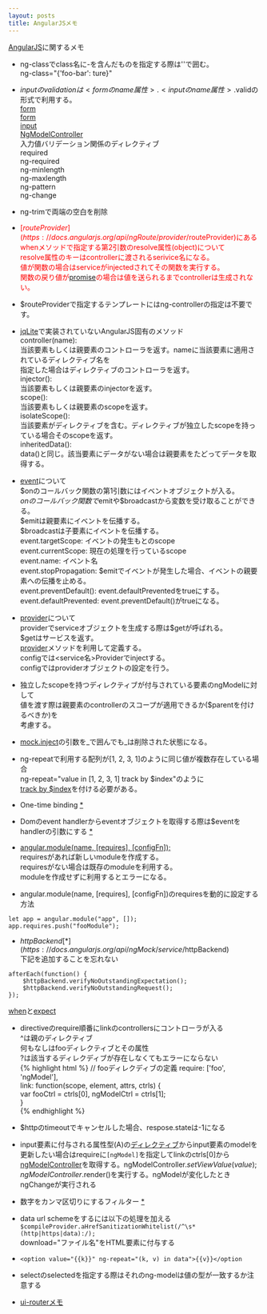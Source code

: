 ```yaml
---
layout: posts
title: AngularJSメモ
---
```

[AngularJS](https://github.com/angular/angular.js)に関するメモ 
<br/>
  
* ng-classでclass名に-を含んだものを指定する際は''で囲む。  
ng-class="{'foo-bar': ture}"  
  
* $inputのvalidationは<formのname属性>.<inputのname属性>.$validの形式で利用する。      
[form](https://docs.angularjs.org/guide/forms)   
[form](https://docs.angularjs.org/api/ng/directive/form)   
[input](https://docs.angularjs.org/api/ng/directive/input)   
[NgModelController](https://docs.angularjs.org/api/ng/type/ngModel.NgModelController)   
入力値バリデーション関係のディレクティブ     
  required      
  ng-required   
  ng-minlength   
  ng-maxlength  
  ng-pattern  
  ng-change  

* ng-trimで両端の空白を削除
  
* <span style="color:red;">[$routeProvider](https://docs.angularjs.org/api/ngRoute/provider/$routeProvider)にあるwhenメソッドで指定する第2引数のresolve属性(object)について  
resolve属性のキーはcontrollerに渡されるserivice名になる。   
値が関数の場合はserviceがinjectedされてその関数を実行する。  
関数の戻り値が[promise](https://docs.angularjs.org/api/ng/service/$q)の場合は値を送られるまでcontrollerは生成されない。</span>

* $routeProviderで指定するテンプレートにはng-controllerの指定は不要です。

* [jqLite](https://github.com/angular/angular.js/blob/1ec6d551bd80784f22691c6989aac1722b98cd20/src/jqLite.js)で実装されていないAngularJS固有のメソッド  
controller(name):  
当該要素もしくは親要素のコントローラを返す。nameに当該要素に適用されているディレクティブ名を  
指定した場合はディレクティブのコントローラを返す。   
injector():   
当該要素もしくは親要素のinjectorを返す。   
scope():    
当該要素もしくは親要素のscopeを返す。  
isolateScope():  
当該要素がディレクティブを含む。ディレクティブが独立したscopeを持っている場合そのscopeを返す。   
inheritedData():  
data()と同じ。該当要素にデータがない場合は親要素をたどってデータを取得する。  

* [event](https://github.com/angular/angular.js/blob/aa268560064e5875bd471da3f7d1ebc2f9e6b3b7/src/ng/rootScope.js)について      
$onのコールバック関数の第1引数にはイベントオブジェクトが入る。  
$onのコールバック関数で$emitや$broadcastから変数を受け取ることができる。   
$emitは親要素にイベントを伝播する。   
$broadcastは子要素にイベントを伝播する。  
event.targetScope: イベントの発生もとのscope  
event.currentScope: 現在の処理を行っているscope   
event.name: イベント名  
event.stopPropagation: $emitでイベントが発生した場合、イベントの親要素への伝播を止める。   
event.preventDefault(): event.defaultPreventedをtrueにする。   
event.defaultPrevented: event.preventDefault()がtrueになる。
  
* [provider](https://docs.angularjs.org/guide/providers)について      
providerでserviceオブジェクトを生成する際は$getが呼ばれる。    
$getはサービスを返す。   
[provider](https://docs.angularjs.org/api/ng/type/angular.Module)メソッドを利用して定義する。   
configでは<service名>Providerでinjectする。   
configではproviderオブジェクトの設定を行う。
   
* 独立したscopeを持つディレクティブが付与されている要素のngModelに対して  
値を渡す際は親要素のcontrollerのスコープが適用できるか($parentを付けるべきか)を  
考慮する。  

* [mock.inject](https://docs.angularjs.org/api/ngMock/function/angular.mock.inject)の引数を\_で囲んでも\_は削除された状態になる。   

* ng-repeatで利用する配列が[1, 2, 3, 1]のように同じ値が複数存在している場合    
ng-repeat="value in [1, 2, 3, 1] track by $index"のように      
[track by $index](https://docs.angularjs.org/error/ngRepeat/dupes)を付ける必要がある。  

* One-time binding [*](https://docs.angularjs.org/guide/expression)    

* Domのevent handlerからeventオブジェクトを取得する際は$eventをhandlerの引数にする [*](https://docs.angularjs.org/guide/expression)   

* [angular.module(name, [requires], [configFn]);](https://docs.angularjs.org/api/ng/function/angular.module)   
requiresがあれば新しいmoduleを作成する。       
requiresがない場合は既存のmoduleを利用する。   
moduleを作成せずに利用するとエラーになる。   

* angular.module(name, [requires], [configFn])のrequiresを動的に設定する方法                     
```
let app = angular.module("app", []);
app.requires.push("fooModule");
```

* $httpBackend [*](https://docs.angularjs.org/api/ngMock/service/$httpBackend)       
下記を追加することを忘れない      
```
afterEach(function() {
    $httpBackend.verifyNoOutstandingExpectation();
    $httpBackend.verifyNoOutstandingRequest();
});
```
[when](https://docs.angularjs.org/api/ngMock/service/$httpBackend#when)と[expect](https://docs.angularjs.org/api/ngMock/service/$httpBackend#expect)                

* directiveのrequire順番にlinkのcontrollersにコントローラが入る   
^は親のディレクティブ   
何もなしはfooディレクティブとその属性  
?は該当するディレクディブが存在しなくてもエラーにならない   
 {% highlight html %}
// fooディレクディブの定義
require: ['foo', 'ngModel'],   
link: function(scope, element, attrs, ctrls) {   
    var fooCtrl = ctrls[0], ngModelCtrl = ctrls[1];   
}   
 {% endhighlight %}

* $httpのtimeoutでキャンセルした場合、respose.stateは-1になる      

* input要素に付与される属性型(A)の[ディレクティブ](https://docs.angularjs.org/api/ng/service/$compile)からinput要素のmodelを更新したい場合はrequireに`[ngModel]`を指定してlinkのctrls[0]から[ngModelController](https://docs.angularjs.org/api/ng/type/ngModel.NgModelController)を取得する。ngModelController.$setViewValue(value);ngModelController.$render()を実行する。ngModelが変化したときngChangeが実行される
  
* 数字をカンマ区切りにするフィルター [*](https://docs.angularjs.org/api/ng/filter/number)   

* data url schemeをするには以下の処理を加える     
`$compileProvider.aHrefSanitizationWhitelist(/^\s*(http|https|data):/);`   
download="ファイル名"をHTML要素に付与する      

* ``` <option value="{{k}}" ng-repeat="(k, v) in data">{{v}}</option ```

* selectのselectedを指定する際はそれのng-modelは値の型が一致するか注意する
  
* [ui-routerメモ](/2015/05/24/ui-router.html)




